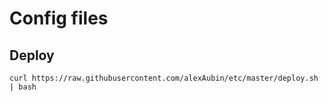 Config files
============

Deploy
------

```
curl https://raw.githubusercontent.com/alexAubin/etc/master/deploy.sh | bash
```


